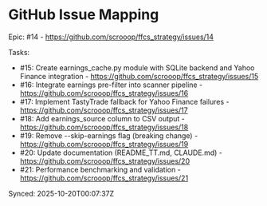 # GitHub Issue Mapping

Epic: #14 - https://github.com/scrooop/ffcs_strategy/issues/14

Tasks:
- #15: Create earnings_cache.py module with SQLite backend and Yahoo Finance integration - https://github.com/scrooop/ffcs_strategy/issues/15
- #16: Integrate earnings pre-filter into scanner pipeline - https://github.com/scrooop/ffcs_strategy/issues/16
- #17: Implement TastyTrade fallback for Yahoo Finance failures - https://github.com/scrooop/ffcs_strategy/issues/17
- #18: Add earnings_source column to CSV output - https://github.com/scrooop/ffcs_strategy/issues/18
- #19: Remove --skip-earnings flag (breaking change) - https://github.com/scrooop/ffcs_strategy/issues/19
- #20: Update documentation (README_TT.md, CLAUDE.md) - https://github.com/scrooop/ffcs_strategy/issues/20
- #21: Performance benchmarking and validation - https://github.com/scrooop/ffcs_strategy/issues/21

Synced: 2025-10-20T00:07:37Z
